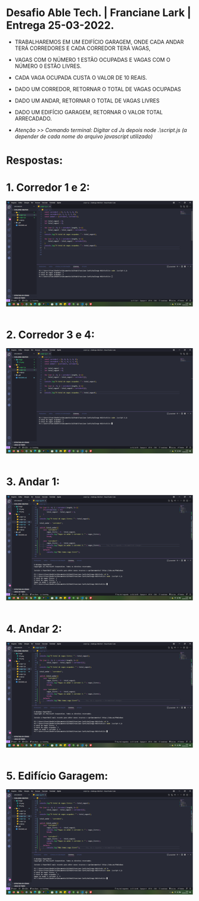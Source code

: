 # Desafio Able Tech. | Franciane Lark | Entrega 25-03-2022.

- TRABALHAREMOS EM UM EDIFÍCIO GARAGEM, ONDE CADA ANDAR TERÁ CORREDORES E CADA CORREDOR TERÁ VAGAS, 
- VAGAS COM O NÚMERO 1 ESTÃO OCUPADAS E VAGAS COM O NÚMERO 0 ESTÃO LIVRES. 
- CADA VAGA OCUPADA CUSTA O VALOR DE 10 REAIS.
- DADO UM CORREDOR, RETORNAR O TOTAL DE VAGAS OCUPADAS
- DADO UM ANDAR, RETORNAR O TOTAL DE VAGAS LIVRES
- DADO UM EDIFÍCIO GARAGEM, RETORNAR O VALOR TOTAL ARRECADADO.

- <i> Atenção >> Comando terminal: Digitar cd Js depois node .\script.js (a depender de cada nome do arquivo javascript utilizado)</i>

# Respostas:

# 1. Corredor 1 e 2:
<img src="./image/01.png" >
<br><br>

# 2. Corredor 3 e 4:
<img src="./image/02.png">
<br><br>

# 3. Andar 1:
<img src="./image/03.png" >
<br><br>

# 4. Andar 2:
<img src="./image/04.png" >
<br><br>

# 5. Edifício Garagem:
<img src="./image/04.png" >
<br><br>